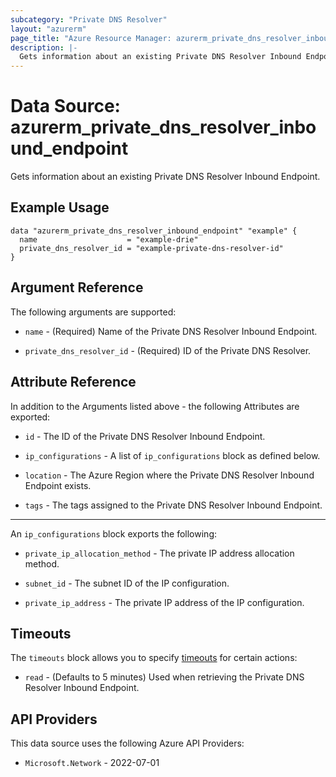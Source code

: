 ```yaml
---
subcategory: "Private DNS Resolver"
layout: "azurerm"
page_title: "Azure Resource Manager: azurerm_private_dns_resolver_inbound_endpoint"
description: |-
  Gets information about an existing Private DNS Resolver Inbound Endpoint.
---
```


# Data Source: azurerm_private_dns_resolver_inbound_endpoint

Gets information about an existing Private DNS Resolver Inbound Endpoint.

## Example Usage

```hcl
data "azurerm_private_dns_resolver_inbound_endpoint" "example" {
  name                    = "example-drie"
  private_dns_resolver_id = "example-private-dns-resolver-id"
}
```

## Argument Reference

The following arguments are supported:

* `name` - (Required) Name of the Private DNS Resolver Inbound Endpoint.

* `private_dns_resolver_id` - (Required) ID of the Private DNS Resolver.

## Attribute Reference

In addition to the Arguments listed above - the following Attributes are exported:

* `id` - The ID of the Private DNS Resolver Inbound Endpoint.

* `ip_configurations` - A list of `ip_configurations` block as defined below.

* `location` - The Azure Region where the Private DNS Resolver Inbound Endpoint exists.

* `tags` - The tags assigned to the Private DNS Resolver Inbound Endpoint.

---

An `ip_configurations` block exports the following:

* `private_ip_allocation_method` - The private IP address allocation method.

* `subnet_id` - The subnet ID of the IP configuration.

* `private_ip_address` - The private IP address of the IP configuration.

## Timeouts

The `timeouts` block allows you to specify [timeouts](https://developer.hashicorp.com/terraform/language/resources/configure#define-operation-timeouts) for certain actions:

* `read` - (Defaults to 5 minutes) Used when retrieving the Private DNS Resolver Inbound Endpoint.

## API Providers
<!-- This section is generated, changes will be overwritten -->
This data source uses the following Azure API Providers:

* `Microsoft.Network` - 2022-07-01
